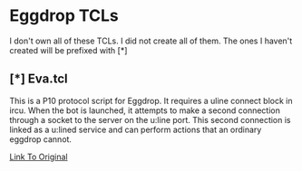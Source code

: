 # Eggdrop TCLs
I don't own all of these TCLs. I did not create all of them. The ones I haven't created will be prefixed with [*]

## [*] Eva.tcl
This is a P10 protocol script for Eggdrop. It requires a uline connect block in ircu. When the bot is launched, it attempts to make a second connection through a socket to the server on the u:line port. This second connection is linked as a u:lined service and can perform actions that an ordinary eggdrop cannot. 

[Link To Original](https://tclarchive.org/download.php?id=1558)
